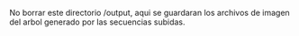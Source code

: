 No borrar este directorio /output, aqui se guardaran los archivos de imagen del arbol generado por las secuencias subidas.

